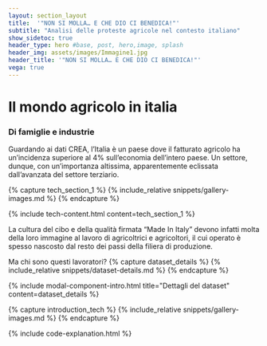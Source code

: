 ```yaml
---
layout: section_layout
title:  '"NON SI MOLLA… E CHE DIO CI BENEDICA!"'
subtitle: "Analisi delle proteste agricole nel contesto italiano"
show_sidetoc: true
header_type: hero #base, post, hero,image, splash
header_img: assets/images/Immagine1.jpg
header_title: '"NON SI MOLLA… E CHE DIO CI BENEDICA!"'
vega: true
---
```


# Il mondo agricolo in italia
### Di famiglie e industrie

Guardando ai dati CREA, l’Italia è un paese dove il fatturato agricolo ha un’incidenza superiore al 4% sull’economia dell’intero paese. Un settore, dunque, con un’importanza altissima, apparentemente eclissata dall’avanzata del settore terziario. 

{% capture tech_section_1 %} {% include_relative snippets/gallery-images.md %} {% endcapture %}

{% include tech-content.html content=tech_section_1 %}


La cultura del cibo e della qualità firmata “Made In Italy” devono infatti molta della loro immagine al lavoro di agricoltrici e agricoltori, il cui operato è spesso nascosto dal resto dei passi della filiera di produzione. 

Ma chi sono questi lavoratori?
{% capture dataset_details %}
{% include_relative snippets/dataset-details.md %}
{% endcapture %}

{% include modal-component-intro.html title="Dettagli del dataset" content=dataset_details %}

{% capture introduction_tech %}
{% include_relative snippets/gallery-images.md %}
{% endcapture %}

<!--
<div class="tech" style="display: none">
  {% include one-column-sm.html content=introduction_tech %}
</div>
-->

{% include code-explanation.html %}
